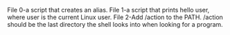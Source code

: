 File 0-a script that creates an alias.
File 1-a script that prints hello user, where user is the current Linux user.
File 2-Add /action to the PATH. /action should be the last directory the shell looks into when looking for a program.
